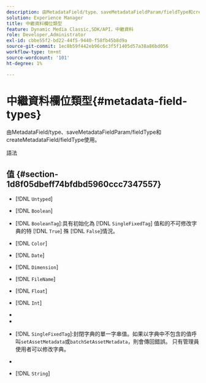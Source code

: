 ```yaml
---
description: 由MetadataField/type、saveMetadataFieldParam/fieldType和createMetadataField/fieldType使用。
solution: Experience Manager
title: 中繼資料欄位類型
feature: Dynamic Media Classic,SDK/API，中繼資料
role: Developer,Administrator
exl-id: cbbe55f2-bd22-44f5-9440-f58fb45b8d9a
source-git-commit: 1ec8b59f442eb96c6c3f5f1405d57a38a86bd056
workflow-type: tm+mt
source-wordcount: '101'
ht-degree: 1%

---
```


# 中繼資料欄位類型{#metadata-field-types}

由MetadataField/type、saveMetadataFieldParam/fieldType和createMetadataField/fieldType使用。

語法

## 值 {#section-1d8f05dbeff74bfdbd5960ccc7347557}

* [!DNL `Untyped`]
* [!DNL `Boolean`]
* [!DNL `BooleanTag`]:具有初始化為 [!DNL `SingleFixedTag`] 值和的不可修改字典的特 [!DNL `True`] 殊 [!DNL `False`]情況。

* [!DNL `Color`]
* [!DNL `Date`]
* [!DNL `Dimension`]
* [!DNL `FileName`]
* [!DNL `Float`]
* [!DNL `Int`]
* [!DNL `MultiFixedTag`]:來自封閉字典的零個或多個字串值。只有管理員使用者可以修改字典。
* [!DNL `MultiTag`]:零個或多個字串值。
* [!DNL `SingleFixedTag`]:封閉字典的單一字串值。如果以字典中不包含的值呼叫`setAssetMetadata`或`batchSetAssetMetadata`，則會傳回錯誤。 只有管理員使用者可以修改字典。

* [!DNL `SingleTag`]:任何單一字串值。
* [!DNL `String`]

